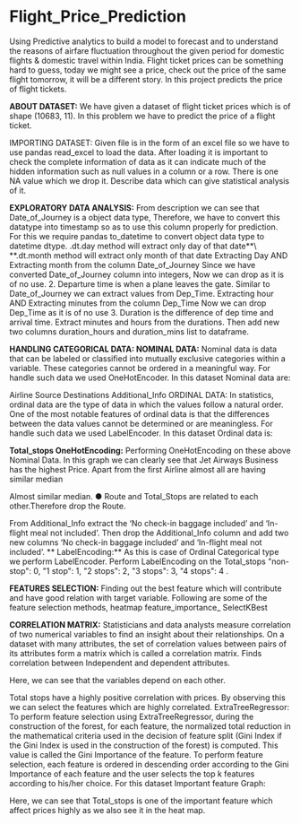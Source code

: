 # Flight_Price_Prediction
Using Predictive analytics to build a model to forecast and to understand the reasons of airfare fluctuation throughout the given period for domestic flights &amp; domestic travel within India.
Flight ticket prices can be something hard to guess, today we might see a price, check out the price of the same flight tomorrow, it will be a different story. In this project predicts the price of flight tickets.

**ABOUT DATASET:**
We have given a dataset of flight ticket prices which is of shape (10683, 11). In this problem we have to predict the price of a flight ticket.

IMPORTING DATASET:
Given file is in the form of an excel file so we have to use pandas read_excel to load the data. After loading it is important to check the complete information of data as it can indicate much of the hidden information such as null values in a column or a row. There is one NA value which we drop it. Describe data which can give statistical analysis of it.

**EXPLORATORY DATA ANALYSIS:**
From description we can see that Date_of_Journey is a object data type,
Therefore, we have to convert this datatype into timestamp so as to use this column properly for prediction. For this we require pandas to_datetime to convert object data type to datetime dtype. .dt.day method will extract only day of that date**\ **.dt.month method will extract only month of that date Extracting Day AND Extracting month from the column Date_of_Journey
Since we have converted Date_of_Journey column into integers, Now we can drop as it is of no use. 2. Departure time is when a plane leaves the gate. Similar to Date_of_Journey we can extract values from Dep_Time. Extracting hour AND Extracting minutes from the column Dep_Time Now we can drop Dep_Time as it is of no use 3. Duration is the difference of dep time and arrival time. Extract minutes and hours from the durations. Then add new two columns duration_hours and duration_mins list to dataframe.

**HANDLING CATEGORICAL DATA:
NOMINAL DATA:**
Nominal data is data that can be labeled or classified into mutually exclusive categories within a variable. These categories cannot be ordered in a meaningful way. For handle such data we used OneHotEncoder. In this dataset Nominal data are:

Airline
Source
Destinations
Additional_Info
ORDINAL DATA:
In statistics, ordinal data are the type of data in which the values follow a natural order. One of the most notable features of ordinal data is that the differences between the data values cannot be determined or are meaningless. For handle such data we used LabelEncoder. In this dataset Ordinal data is:

**Total_stops
OneHotEncoding:**
Performing OneHotEncoding on these above Nominal Data. In this graph we can clearly see that Jet Airways Business has the highest Price. Apart from the first Airline almost all are having similar median

Almost similar median. ● Route and Total_Stops are related to each other.Therefore drop the Route.

From Additional_Info extract the ‘No check-in baggage included’ and ‘In-flight meal not included’. Then drop the Additional_Info column and add two new columns ‘No check-in baggage included’ and ‘In-flight meal not included’.
**
LabelEncoding:**
As this is case of Ordinal Categorical type we perform LabelEncoder. Perform LabelEncoding on the Total_stops "non-stop": 0, "1 stop": 1, "2 stops": 2, "3 stops": 3, "4 stops": 4 .

**FEATURES SELECTION:**
Finding out the best feature which will contribute and have good relation with target variable. Following are some of the feature selection methods, heatmap feature_importance_ SelectKBest

**CORRELATION MATRIX:**
Statisticians and data analysts measure correlation of two numerical variables to find an insight about their relationships. On a dataset with many attributes, the set of correlation values between pairs of its attributes form a matrix which is called a correlation matrix. Finds correlation between Independent and dependent attributes.

Here, we can see that the variables depend on each other.

Total stops have a highly positive correlation with prices.
By observing this we can select the features which are highly correlated.
ExtraTreeRegressor:
To perform feature selection using ExtraTreeRegressor, during the construction of the forest, for each feature, the normalized total reduction in the mathematical criteria used in the decision of feature split (Gini Index if the Gini Index is used in the construction of the forest) is computed. This value is called the Gini Importance of the feature. To perform feature selection, each feature is ordered in descending order according to the Gini Importance of each feature and the user selects the top k features according to his/her choice. For this dataset Important feature Graph:

Here, we can see that Total_stops is one of the important feature which affect prices highly as we also see it in the heat map.
